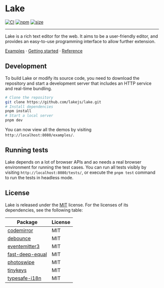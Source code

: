 # Lake

[![CI](https://github.com/lakejs/lake/actions/workflows/ci.yml/badge.svg)](https://github.com/lakejs/lake/actions)
[![npm](https://img.shields.io/npm/v/lakelib)](https://npmjs.org/package/lakelib)
[![size](https://badgen.net/bundlephobia/minzip/lakelib?style=flat-square)](https://bundlephobia.com/package/lakelib)

---

Lake is a rich text editor for the web. It aims to be a user-friendly editor, and provides an easy-to-use programming interface to allow further extension.

[Examples](https://lakejs.org/examples/) · [Getting started](https://lakejs.org/guide/) · [Reference](https://lakejs.org/reference/)

## Development

To build Lake or modify its source code, you need to download the repository and start a development server that includes an HTTP service and real-time bundling.

``` bash
# Clone the repository
git clone https://github.com/lakejs/lake.git
# Install dependencies
pnpm install
# Start a local server
pnpm dev
```

You can now view all the demos by visiting `http://localhost:8080/examples/`.

## Running tests

Lake depends on a lot of browser APIs and ao needs a real browser environment for running the test cases. You can run all tests visibly by visiting `http://localhost:8080/tests/`, or execute the `pnpm test` command to run the tests in headless mode.

## License

Lake is released under the [MIT](https://github.com/lakejs/lake/blob/main/LICENSE) license. For the licenses of its dependencies, see the following table:

| Package  | License |
| ------------- | ------------- |
| [codemirror](https://github.com/codemirror/dev)  | MIT  |
| [debounce](https://github.com/sindresorhus/debounce)  | MIT  |
| [eventemitter3](https://github.com/primus/eventemitter3)  | MIT  |
| [fast-deep-equal](https://github.com/epoberezkin/fast-deep-equal)  | MIT  |
| [photoswipe](https://github.com/dimsemenov/Photoswipe)  | MIT  |
| [tinykeys](https://github.com/jamiebuilds/tinykeys)  | MIT  |
| [typesafe-i18n](https://github.com/ivanhofer/typesafe-i18n)  | MIT  |
